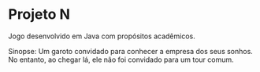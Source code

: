 # Projeto N
Jogo desenvolvido em Java com propósitos acadêmicos.

Sinopse: Um garoto convidado para conhecer a empresa dos seus sonhos. No entanto, ao chegar lá, ele não foi convidado para um tour comum.
